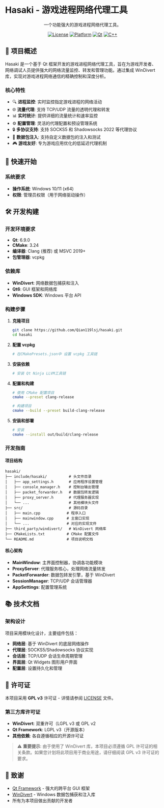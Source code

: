 # Hasaki - 游戏进程网络代理工具

<div align="center">

一个功能强大的游戏进程网络代理工具。

[![License](https://img.shields.io/badge/license-GPL%20v3-blue.svg)](LICENSE)
[![Platform](https://img.shields.io/badge/platform-Windows-lightgrey.svg)](#系统要求)
[![Qt](https://img.shields.io/badge/Qt-6.9.0-green.svg)](https://qt.io/)
[![C++](https://img.shields.io/badge/C%2B%2B-20-blue.svg)](#技术栈)

</div>

## 🎯 项目概述

Hasaki 是一个基于 Qt 框架开发的游戏进程网络代理工具，旨在为游戏开发者、网络调试人员提供强大的网络流量监控、转发和管理功能。通过集成 WinDivert 库，实现对游戏进程网络通信的精确控制和深度分析。

### 核心特性

- 🔍 **进程监控**: 实时监控指定游戏进程的网络活动
- 🌐 **流量代理**: 支持 TCP/UDP 流量的透明代理和转发
- 📊 **实时统计**: 提供详细的流量统计和速率监控
- ⚙️ **配置管理**: 灵活的代理配置和预设管理系统
- 🔒 **多协议支持**: 支持 SOCKS5 和 Shadowsocks 2022 等代理协议
- 💉 **数据包注入**: 支持自定义数据包的注入和测试
- 🎮 **游戏友好**: 专为游戏应用优化的低延迟代理机制

## 🚀 快速开始

### 系统要求

- **操作系统**: Windows 10/11 (x64)
- **权限**: 管理员权限（用于网络驱动操作）

## 🛠️ 开发构建

### 开发环境要求

- **Qt**: 6.9.0
- **CMake**: 3.24
- **编译器**: Clang (推荐) 或 MSVC 2019+
- **包管理器**: vcpkg

### 依赖库

- **WinDivert**: 网络数据包捕获和注入
- **Qt6**: GUI 框架和网络库
- **Windows SDK**: Windows 平台 API

### 构建步骤

1. **克隆项目**
   ```bash
   git clone https://github.com/Qian119lsj/hasaki.git
   cd hasaki
   ```

2. **配置 vcpkg**
   ```bash
   # 在CMakePresets.json中 设置 vcpkg 工具链
   ```

3. **安装依赖**
   ```bash
   # 安装 Qt Ninja LLVM工具链
   ```

4. **配置和构建**
   ```bash
   # 使用 CMake 配置项目
   cmake --preset clang-release
   
   # 构建项目
   cmake --build --preset build-clang-release
   ```

5. **安装和部署**
   ```bash
   # 安装
   cmake --install out/build/clang-release
   ```

### 开发指南

#### 项目结构

```
hasaki/
├── include/hasaki/          # 头文件目录
│   ├── app_settings.h       # 应用程序设置管理
│   ├── console_manager.h    # 控制台输出管理
│   ├── packet_forwarder.h   # 数据包转发逻辑
│   ├── proxy_server.h       # 代理服务器实现
│   └── ...                  # 其他模块头文件
├── src/                     # 源码目录
│   ├── main.cpp            # 程序入口
│   ├── mainwindow.cpp      # 主窗口实现
│   └── ...                 # 对应的实现文件
├── third_party/windivert/   # WinDivert 网络库
├── CMakeLists.txt          # CMake 配置文件
└── README.md               # 项目说明文档
```

#### 核心架构

- **MainWindow**: 主界面控制器，协调各功能模块
- **ProxyServer**: 代理服务核心，处理网络流量转发
- **PacketForwarder**: 数据包转发引擎，基于 WinDivert
- **SessionManager**: TCP/UDP 会话管理器
- **AppSettings**: 配置管理系统

## 📚 技术文档

### 架构设计

项目采用模块化设计，主要组件包括：

- **网络层**: 基于 WinDivert 的底层网络操作
- **代理层**: SOCKS5/Shadowsocks 协议实现
- **会话层**: TCP/UDP 会话生命周期管理
- **界面层**: Qt Widgets 图形用户界面
- **配置层**: 设置持久化和管理

## 📄 许可证

本项目采用 **GPL v3** 许可证 - 详情请参阅 [LICENSE](LICENSE) 文件。

### 第三方库许可证

- **WinDivert**: 双重许可（LGPL v3 或 GPL v2
- **Qt Framework**: LGPL v3（开源版本）
- **其他依赖**: 各自遵循相应的开源许可证

> ⚠️ **重要提示**: 由于使用了 WinDivert 库，本项目必须遵循 GPL 许可证的相关条款。如果您计划将此项目用于商业用途，请仔细阅读 GPL v3 许可证的要求。

## 🙏 致谢

- [Qt Framework](https://qt.io/) - 强大的跨平台 GUI 框架
- [WinDivert](https://www.reqrypt.org/windivert.html) - Windows 数据包捕获和注入库
- 所有为本项目做出贡献的开发者

